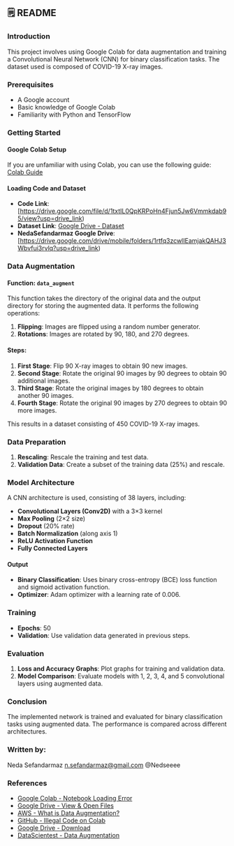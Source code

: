 ## 🗒️ README

### Introduction

This project involves using Google Colab for data augmentation and training a Convolutional Neural Network (CNN) for binary classification tasks. The dataset used is composed of COVID-19 X-ray images.

### Prerequisites

- A Google account
- Basic knowledge of Google Colab
- Familiarity with Python and TensorFlow

### Getting Started

#### Google Colab Setup

If you are unfamiliar with using Colab, you can use the following guide:
[Colab Guide](https://www.aparat.com/v/u751kb9)

#### Loading Code and Dataset

- **Code Link**: [https://drive.google.com/file/d/1txtIL0QpKRPoHn4Fjun5Jw6Vmmkdab95/view?usp=drive_link)
- **Dataset Link**: [Google Drive - Dataset](https://drive.google.com/drive/folders/1rlP31T042SLtQNhlomgoHJrpDu8cXCsY?usp=drive_link)
- **NedaSefandarmaz Google Drive**: [https://drive.google.com/drive/mobile/folders/1rtfq3zcwlIEamjakQAHJ3Wbvfui3rvlq?usp=drive_link)

### Data Augmentation

#### Function: `data_augment`

This function takes the directory of the original data and the output directory for storing the augmented data. It performs the following operations:

1. **Flipping**: Images are flipped using a random number generator.
2. **Rotations**: Images are rotated by 90, 180, and 270 degrees.

#### Steps:

1. **First Stage**: Flip 90 X-ray images to obtain 90 new images.
2. **Second Stage**: Rotate the original 90 images by 90 degrees to obtain 90 additional images.
3. **Third Stage**: Rotate the original images by 180 degrees to obtain another 90 images.
4. **Fourth Stage**: Rotate the original 90 images by 270 degrees to obtain 90 more images.

This results in a dataset consisting of 450 COVID-19 X-ray images.

### Data Preparation

1. **Rescaling**: Rescale the training and test data.
2. **Validation Data**: Create a subset of the training data (25%) and rescale.

### Model Architecture

A CNN architecture is used, consisting of 38 layers, including:

- **Convolutional Layers (Conv2D)** with a 3×3 kernel
- **Max Pooling** (2×2 size)
- **Dropout** (20% rate)
- **Batch Normalization** (along axis 1)
- **ReLU Activation Function**
- **Fully Connected Layers**

#### Output

- **Binary Classification**: Uses binary cross-entropy (BCE) loss function and sigmoid activation function.
- **Optimizer**: Adam optimizer with a learning rate of 0.006.

### Training

- **Epochs**: 50
- **Validation**: Use validation data generated in previous steps.

### Evaluation

1. **Loss and Accuracy Graphs**: Plot graphs for training and validation data.
2. **Model Comparison**: Evaluate models with 1, 2, 3, 4, and 5 convolutional layers using augmented data.

### Conclusion

The implemented network is trained and evaluated for binary classification tasks using augmented data. The performance is compared across different architectures.

### Written by:
  Neda Sefandarmaz
  n.sefandarmaz@gmail.com
  @Nedseeee

### References

- [Google Colab - Notebook Loading Error](https://stackoverflow.com/questions/59751151/google-colab-errors-notebook-loading-error)
- [Google Drive - View & Open Files](https://support.google.com/drive/answer/2423485?hl=en)
- [AWS - What is Data Augmentation?](https://aws.amazon.com/what-is/data-augmentation/)
- [GitHub - Illegal Code on Colab](https://github.com/TheLastBen/fast-stable-diffusion/issues/2013)
- [Google Drive - Download](https://www.google.com/drive/download/)
- [DataScientest - Data Augmentation](https://datascientest.com/en/data-augmentation-what-is-it-whats-it-for)
